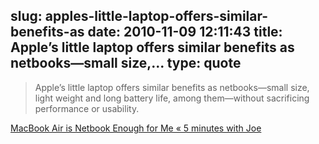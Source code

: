 slug: apples-little-laptop-offers-similar-benefits-as
date: 2010-11-09 12:11:43
title: Apple’s little laptop offers similar benefits as netbooks—small size,...
type: quote
---

> Apple’s little laptop offers similar benefits as netbooks—small size, light weight and long battery life, among them—without sacrificing performance or usability.

[MacBook Air is Netbook Enough for Me « 5 minutes with Joe](http://www.joewilcox.com/2010/11/05/macbook-air-is-netbook-enough-for-me/)
